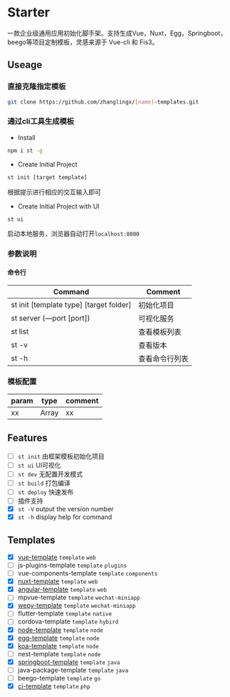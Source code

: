 # Starter

一款企业级通用应用初始化脚手架。支持生成Vue，Nuxt，Egg，Springboot，beego等项目定制模板，灵感来源于 Vue-cli 和 Fis3。

## Useage

### 直接克隆指定模板
```bash
git clone https://github.com/zhanglingx/[name]-templates.git
```

### 通过cli工具生成模板

- Install

```bash
npm i st -g
```

- Create Initial Project

```bash
st init [target template]
```
根据提示进行相应的交互输入即可

- Create Initial Project with UI

```bash
st ui
```

启动本地服务，浏览器自动打开`localhost:8080`

### 参数说明

#### 命令行

| Command                                 | Comment        |
| --------------------------------------- | -------------- |
| st init [template type] [target folder] | 初始化项目     |
| st server (—port [port])                | 可视化服务     |
| st list                                 | 查看模板列表   |
| st -v                                   | 查看版本       |
| st -h                                   | 查看命令行列表 |

### 模板配置
param | type | comment
---- | --- | ---
xx | Array | xx

## Features
- [ ] `st init` 由框架模板初始化项目
- [ ] `st ui` UI可视化
- [ ] `st dev` 无配置开发模式
- [ ] `st build` 打包编译
- [ ] `st deploy` 快速发布
- [ ] 插件支持
- [x] `st -V` output the version number
- [x] `st -h` display help for command

## Templates
- [x] [vue-template](https://github.com/zhanglingx/vue-template) `template` `web`
- [ ] js-plugins-template `template` `plugins`
- [ ] vue-components-template `template` `components`
- [x] [nuxt-template](https://github.com/zhanglingx/nuxt-template) `template` `web`
- [x] [angular-template](https://github.com/zhanglingx/angular-template) `template` `web`
- [ ] mpvue-template `template` `wechat-miniapp`
- [x] [wepy-template](https://github.com/zhanglingx/wepy-template) `template` `wechat-miniapp`
- [ ] flutter-template `template` `native`
- [ ] cordova-template `template` `hybird`
- [x] [node-template](https://github.com/zhanglingx/node-template) `template` `node`
- [x] [egg-template](https://github.com/zhanglingx/egg-template) `template` `node`
- [x] [koa-template](https://github.com/zhanglingx/koa-template) `template` `node`
- [ ] nest-template `template` `node`
- [x] [springboot-template](https://github.com/zhanglingx/springboot-template) `template` `java`
- [ ] java-package-template `template` `java`
- [ ] beego-template `template` `go`
- [x] [ci-template](https://github.com/zhanglingx/ci-template) `template` `php`